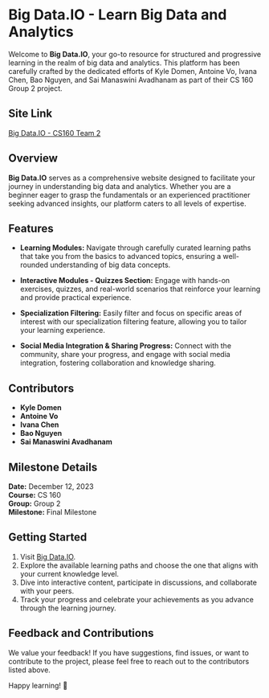 # Big Data.IO - Learn Big Data and Analytics

Welcome to **Big Data.IO**, your go-to resource for structured and progressive learning in the realm of big data and analytics. This platform has been carefully crafted by the dedicated efforts of Kyle Domen, Antoine Vo, Ivana Chen, Bao Nguyen, and Sai Manaswini Avadhanam as part of their CS 160 Group 2 project.

## Site Link
[Big Data.IO - CS160 Team 2](https://chris-tseng.com/classes/cs160/sec1/team2)

## Overview

**Big Data.IO** serves as a comprehensive website designed to facilitate your journey in understanding big data and analytics. Whether you are a beginner eager to grasp the fundamentals or an experienced practitioner seeking advanced insights, our platform caters to all levels of expertise.

## Features

- **Learning Modules:** Navigate through carefully curated learning paths that take you from the basics to advanced topics, ensuring a well-rounded understanding of big data concepts.

- **Interactive Modules - Quizzes Section:** Engage with hands-on exercises, quizzes, and real-world scenarios that reinforce your learning and provide practical experience.

- **Specialization Filtering:** Easily filter and focus on specific areas of interest with our specialization filtering feature, allowing you to tailor your learning experience.

- **Social Media Integration & Sharing Progress:** Connect with the community, share your progress, and engage with social media integration, fostering collaboration and knowledge sharing.
## Contributors

- **Kyle Domen**
- **Antoine Vo**
- **Ivana Chen**
- **Bao Nguyen**
- **Sai Manaswini Avadhanam**

## Milestone Details

**Date:** December 12, 2023  
**Course:** CS 160  
**Group:** Group 2  
**Milestone:** Final Milestone

## Getting Started

1. Visit [Big Data.IO](https://chris-tseng.com/classes/cs160/sec1/team2).
2. Explore the available learning paths and choose the one that aligns with your current knowledge level.
3. Dive into interactive content, participate in discussions, and collaborate with your peers.
4. Track your progress and celebrate your achievements as you advance through the learning journey.

## Feedback and Contributions

We value your feedback! If you have suggestions, find issues, or want to contribute to the project, please feel free to reach out to the contributors listed above.

Happy learning! 🚀
